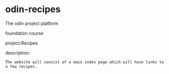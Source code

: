 # odin-recipes

The odin project platform

foundation course 

project:Recipes 

description:

    The website will consist of a main index page which will have links to a few recipes.